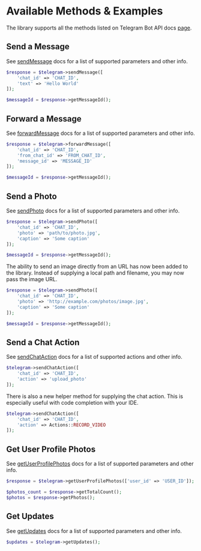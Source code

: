 # Available Methods & Examples

The library supports all the methods listed on Telegram Bot API docs [page](https://core.telegram.org/bots/api#available-methods).

## Send a Message

See [sendMessage](https://core.telegram.org/bots/api#sendmessage) docs for a list of supported parameters and other info.

```php
$response = $telegram->sendMessage([
	'chat_id' => 'CHAT_ID', 
	'text' => 'Hello World'
]);

$messageId = $response->getMessageId();
```

## Forward a Message

See [forwardMessage](https://core.telegram.org/bots/api#forwardmessage) docs for a list of supported parameters and other info.

```php
$response = $telegram->forwardMessage([
	'chat_id' => 'CHAT_ID', 
	'from_chat_id' => 'FROM_CHAT_ID', 
	'message_id' => 'MESSAGE_ID'
]);

$messageId = $response->getMessageId();
```

## Send a Photo

See [sendPhoto](https://core.telegram.org/bots/api#sendphoto) docs for a list of supported parameters and other info.

```php
$response = $telegram->sendPhoto([
	'chat_id' => 'CHAT_ID', 
	'photo' => 'path/to/photo.jpg', 
	'caption' => 'Some caption'
]);

$messageId = $response->getMessageId();
```

The ability to send an image directly from an URL has now been added to the library. Instead of supplying a local path and filename, you may now pass the image URL.

```php
$response = $telegram->sendPhoto([
	'chat_id' => 'CHAT_ID', 
	'photo' => 'http://example.com/photos/image.jpg',
	'caption' => 'Some caption'
]);

$messageId = $response->getMessageId();
```

## Send a Chat Action

See [sendChatAction](https://core.telegram.org/bots/api#sendchataction) docs for a list of supported actions and other info.

```php
$telegram->sendChatAction([
	'chat_id' => 'CHAT_ID', 
	'action' => 'upload_photo'
]);
```

There is also a new helper method for supplying the chat action. This is especially useful with code completion with your IDE.

```php
$telegram->sendChatAction([
	'chat_id' => 'CHAT_ID', 
	'action' => Actions::RECORD_VIDEO
]);
```

## Get User Profile Photos

See [getUserProfilePhotos](https://core.telegram.org/bots/api#getuserprofilephotos) docs for a list of supported parameters and other info.

```php
$response = $telegram->getUserProfilePhotos(['user_id' => 'USER_ID']);

$photos_count = $response->getTotalCount();
$photos = $response->getPhotos();
```

## Get Updates

See [getUpdates](https://core.telegram.org/bots/api#getupdates) docs for a list of supported parameters and other info.

```php
$updates = $telegram->getUpdates();
```